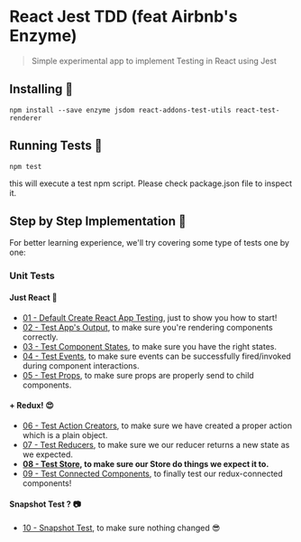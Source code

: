 # React Jest TDD (feat Airbnb's Enzyme)
> Simple experimental app to implement Testing in React using Jest

## Installing 🔧
``
npm install --save enzyme jsdom react-addons-test-utils react-test-renderer
``

## Running Tests 🏃
``
npm test
``

this will execute a test npm script. Please check package.json file to inspect it.

## Step by Step Implementation 📖
For better learning experience, we'll try covering some type of tests one by one:

### Unit Tests

#### Just React 👷
- [01 - Default Create React App Testing](https://github.com/adhywiranata/react-jest-tdd/tree/01-cra-default), just to show you how to start!
- [02 - Test App's Output](https://github.com/adhywiranata/react-jest-tdd/tree/02-output-test), to make sure you're rendering components correctly.
- [03 - Test Component States](https://github.com/adhywiranata/react-jest-tdd/tree/03-state-test), to make sure you have the right states.
- [04 - Test Events](https://github.com/adhywiranata/react-jest-tdd/tree/04-events-test), to make sure events can be successfully fired/invoked during component interactions.
- [05 - Test Props](https://github.com/adhywiranata/react-jest-tdd/tree/05-props-test), to make sure props are properly send to child components.

#### + Redux! 😍
- [06 - Test Action Creators](https://github.com/adhywiranata/react-jest-tdd/tree/06-action-creators-test), to make sure we have created a proper action which is a plain object.
- [07 - Test Reducers](https://github.com/adhywiranata/react-jest-tdd/tree/07-reducers-test), to make sure we our reducer returns a new state as we expected.
- **[08 - Test Store](https://github.com/adhywiranata/react-jest-tdd/tree/08-store-test), to make sure our Store do things we expect it to.**
- [09 - Test Connected Components](https://github.com/adhywiranata/react-jest-tdd/tree/09-connected-components-test), to finally test our redux-connected components!

#### Snapshot Test ? 📷
- [10 - Snapshot Test](https://github.com/adhywiranata/react-jest-tdd/tree/10-snapshot-test), to make sure nothing changed 😎
